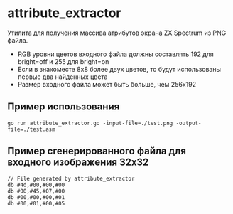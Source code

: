 # attribute_extractor

Утилита для получения массива атрибутов экрана ZX Spectrum из PNG файла. 

* RGB уровни цветов входного файла должны составлять 192 для bright=off и 255 для bright=on 
* Если в знакоместе 8x8 более двух цветов, то будут использованы первые два найденных цвета 
* Размер входного файла может быть больше, чем 256x192  

## Пример использования

```shell script
go run attribute_extractor.go -input-file=./test.png -output-file=./test.asm
```

## Пример сгенерированного файла для входного изображения 32x32
```
// File generated by attribute_extractor
db #4d,#00,#00,#00
db #00,#45,#07,#00
db #00,#00,#00,#01
db #00,#01,#00,#05
```